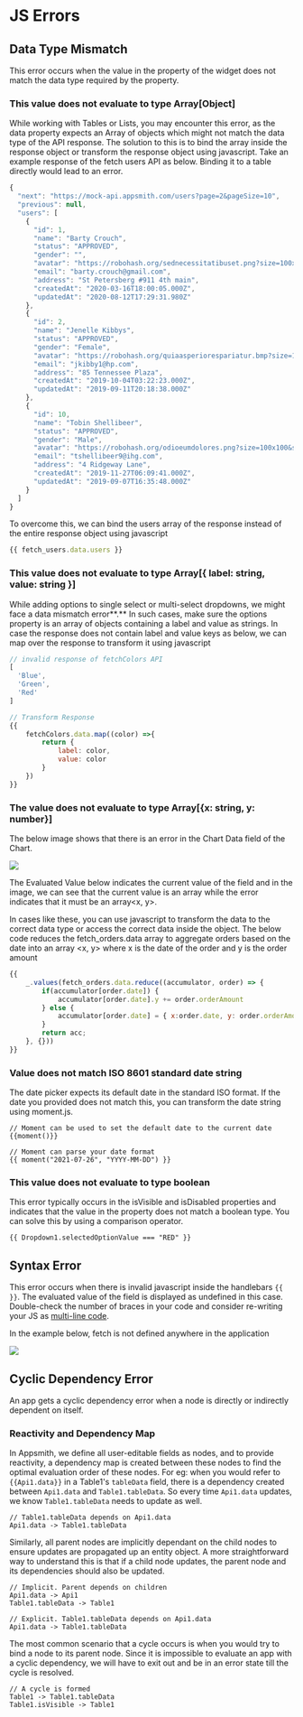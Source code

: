 # JS Errors

## Data Type Mismatch

This error occurs when the value in the property of the widget does not match the data type required by the property.

### This value does not evaluate to type Array\[Object\]

While working with Tables or Lists, you may encounter this error, as the data property expects an Array of objects which might not match the data type of the API response. The solution to this is to bind the array inside the response object or transform the response object using javascript. Take an example response of the fetch users API as below. Binding it to a table directly would lead to an error.

```javascript
{
  "next": "https://mock-api.appsmith.com/users?page=2&pageSize=10",
  "previous": null,
  "users": [
    {
      "id": 1,
      "name": "Barty Crouch",
      "status": "APPROVED",
      "gender": "",
      "avatar": "https://robohash.org/sednecessitatibuset.png?size=100x100&set=set1",
      "email": "barty.crouch@gmail.com",
      "address": "St Petersberg #911 4th main",
      "createdAt": "2020-03-16T18:00:05.000Z",
      "updatedAt": "2020-08-12T17:29:31.980Z"
    },
    {
      "id": 2,
      "name": "Jenelle Kibbys",
      "status": "APPROVED",
      "gender": "Female",
      "avatar": "https://robohash.org/quiaasperiorespariatur.bmp?size=100x100&set=set1",
      "email": "jkibby1@hp.com",
      "address": "85 Tennessee Plaza",
      "createdAt": "2019-10-04T03:22:23.000Z",
      "updatedAt": "2019-09-11T20:18:38.000Z"
    },
    {
      "id": 10,
      "name": "Tobin Shellibeer",
      "status": "APPROVED",
      "gender": "Male",
      "avatar": "https://robohash.org/odioeumdolores.png?size=100x100&set=set1",
      "email": "tshellibeer9@ihg.com",
      "address": "4 Ridgeway Lane",
      "createdAt": "2019-11-27T06:09:41.000Z",
      "updatedAt": "2019-09-07T16:35:48.000Z"
    }
  ]
}
```

To overcome this, we can bind the users array of the response instead of the entire response object using javascript

```javascript
{{ fetch_users.data.users }}
```

### **This value does not evaluate to type Array\[{ label: string, value: string }\]**

While adding options to single select or multi-select dropdowns, we might face a data mismatch error**.** In such cases, make sure the options property is an array of objects containing a label and value as strings. In case the response does not contain label and value keys as below, we can map over the response to transform it using javascript

```javascript
// invalid response of fetchColors API
[
  'Blue',
  'Green',
  'Red'
]
```

```javascript
// Transform Response
{{ 
    fetchColors.data.map((color) =>{
        return {
            label: color,
            value: color
        }
    })
}}
```

### **The** **value does not evaluate to type Array\[{x: string, y: number}\]**

The below image shows that there is an error in the Chart Data field of the Chart. 

![](../.gitbook/assets/chart-error.png)

The Evaluated Value below indicates the current value of the field and in the image, we can see that the current value is an array while the error indicates that it must be an array&lt;x, y&gt;.

In cases like these, you can use javascript to transform the data to the correct data type or access the correct data inside the object. The below code reduces the fetch\_orders.data array to aggregate orders based on the date into an array &lt;x, y&gt; where x is the date of the order and y is the order amount

```javascript
{{
    _.values(fetch_orders.data.reduce((accumulator, order) => {
        if(accumulator[order.date]) {
            accumulator[order.date].y += order.orderAmount
        } else {
            accumulator[order.date] = { x:order.date, y: order.orderAmount  }; 
        }
        return acc;
    }, {}))
}}
```

### **Value does not match ISO 8601 standard date string**

The date picker expects its default date in the standard ISO format. If the date you provided does not match this, you can transform the date string using moment.js.

```text
// Moment can be used to set the default date to the current date
{{moment()}}
```

```text
// Moment can parse your date format
{{ moment("2021-07-26", "YYYY-MM-DD") }}
```

### This value does not evaluate to type boolean

This error typically occurs in the isVisible and isDisabled properties and indicates that the value in the property does not match a boolean type. You can solve this by using a comparison operator.

```text
{{ Dropdown1.selectedOptionValue === "RED" }}
```

## Syntax Error

This error occurs when there is invalid javascript inside the handlebars `{{ }}`. The evaluated value of the field is displayed as undefined in this case. Double-check the number of braces in your code and consider re-writing your JS as [multi-line code](../core-concepts/writing-code/#multi-line-js).

In the example below, fetch is not defined anywhere in the application

![](../.gitbook/assets/syntax-error.png)

## Cyclic Dependency Error

An app gets a cyclic dependency error when a node is directly or indirectly dependent on itself.

### Reactivity and Dependency Map

In Appsmith, we define all user-editable fields as nodes, and to provide reactivity, a dependency map is created between these nodes to find the optimal evaluation order of these nodes. For eg: when you would refer to `{{Api1.data}}` in a Table1's `tableData` field, there is a dependency created between `Api1.data` and `Table1.tableData`. So every time `Api1.data` updates, we know `Table1.tableData` needs to update as well.

```text
// Table1.tableData depends on Api1.data
Api1.data -> Table1.tableData
```

Similarly, all parent nodes are implicitly dependant on the child nodes to ensure updates are propagated up an entity object. A more straightforward way to understand this is that if a child node updates, the parent node and its dependencies should also be updated.

```text
// Implicit. Parent depends on children
Api1.data -> Api1
Table1.tableData -> Table1

// Explicit. Table1.tableData depends on Api1.data
Api1.data -> Table1.tableData
```

The most common scenario that a cycle occurs is when you would try to bind a node to its parent node. Since it is impossible to evaluate an app with a cyclic dependency, we will have to exit out and be in an error state till the cycle is resolved.

```text
// A cycle is formed
Table1 -> Table1.tableData
Table1.isVisible -> Table1
```

